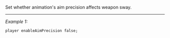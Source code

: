 Set whether animation's aim precision affects weapon sway.


---
*Example 1:*
```sqf
player enableAimPrecision false;
```